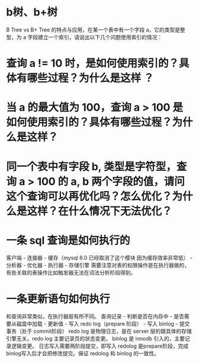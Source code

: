 # b树、b+树

B Tree vs B+ Tree 的特点与应用，在某一个表中有一个字段 a，它的类型是整型，为 a 字段建立一个索引，请说出以下几个问题使用索引的情况：



# 查询 a != 10 时，是如何使用索引的？具体有哪些过程？为什么是这样 ？

# 当 a 的最大值为 100，查询 a > 100 是如何使用索引的？具体有哪些过程？为什么是这样？

# 同一个表中有字段 b, 类型是字符型，查询 a > 100 的 a, b 两个字段的值，请问这个查询可以再优化吗？怎么优化？为什么是这样？在什么情况下无法优化？


# 一条 sql 查询是如何执行的
客户端 - 连接器 - 缓存（mysql 8.0 已经取消了这个模块 因为缓存效率非常低） - 分析器 - 优化器 - 执行器 - 存储引擎
需要注意对表的权限操作是在执行器做的，有些关联的表操作比如触发器无法在词法分析阶段得到。

# 一条更新语句如何执行
和查询非常类似，在执行器层有所不同。
查询记录 - 判断是否在内存中 - 是否需要从磁盘中加载 - 更新值 - 写入 redo log（prepare 阶段） - 写入 binlog - 提交事务（处于 commit阶段）
redo log 是物理日志，是在 server 层的跟具体的存储引擎无关。redo log 主要记录页的状态变更。
binlog 是 innodb 引入的，主要记录逻辑变更。
日志写入需要两阶段提交，即写入 redolog 是prepare阶段，完成binlog写入后才会把修改提交。保证 redolog 和 binlog 的一致性。

